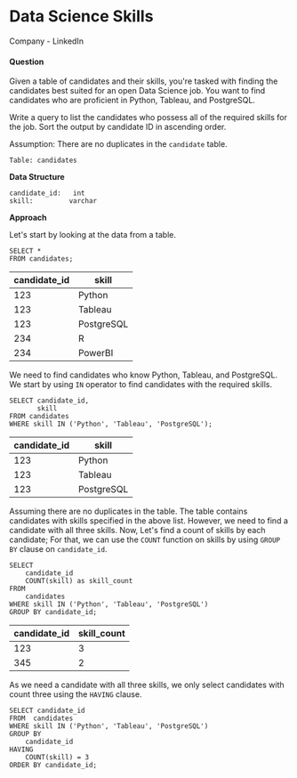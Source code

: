 # Data Science Skills
Company - LinkedIn

#### Question

Given a table of candidates and their skills, you're tasked with finding the candidates best suited for an open Data Science job. You want to find candidates who are proficient in Python, Tableau, and PostgreSQL.

Write a query to list the candidates who possess all of the required skills for the job. Sort the output by candidate ID in ascending order.

Assumption: There are no duplicates in the `candidate` table.

`Table: candidates`

**Data Structure**

```
candidate_id:   int
skill:         varchar
```

**Approach**

Let's start by looking at the data from a table. 

```
SELECT *
FROM candidates;
```

| candidate_id | skill      |
| ------------ | ---------- |
| 123          | Python     |
| 123          | Tableau    |
| 123          | PostgreSQL |
| 234          | R          |
| 234          | PowerBI    |

We need to find candidates who know Python, Tableau, and PostgreSQL. We start by using `IN` operator to find candidates with the required skills.

```
SELECT candidate_id,
       skill
FROM candidates
WHERE skill IN ('Python', 'Tableau', 'PostgreSQL');
```

| candidate_id | skill      |
| ------------ | ---------- |
| 123          | Python     |
| 123          | Tableau    |
| 123          | PostgreSQL |

Assuming there are no duplicates in the table. The table contains candidates with skills specified in the above list. However, we need to find a candidate with all three skills.
Now, Let's find a count of skills by each candidate; For that, we can use the `COUNT` function on skills by using `GROUP BY` clause on `candidate_id`.

```
SELECT 
    candidate_id
    COUNT(skill) as skill_count
FROM 
    candidates
WHERE skill IN ('Python', 'Tableau', 'PostgreSQL')
GROUP BY candidate_id;
```

| candidate_id | skill_count |
| ------------ | ----------- |
| 123          | 3           |
| 345          | 2           |

As we need a candidate with all three skills, we only select candidates with count three using the `HAVING` clause.

```
SELECT candidate_id
FROM  candidates
WHERE skill IN ('Python', 'Tableau', 'PostgreSQL')
GROUP BY 
    candidate_id
HAVING 
    COUNT(skill) = 3
ORDER BY candidate_id;
```
